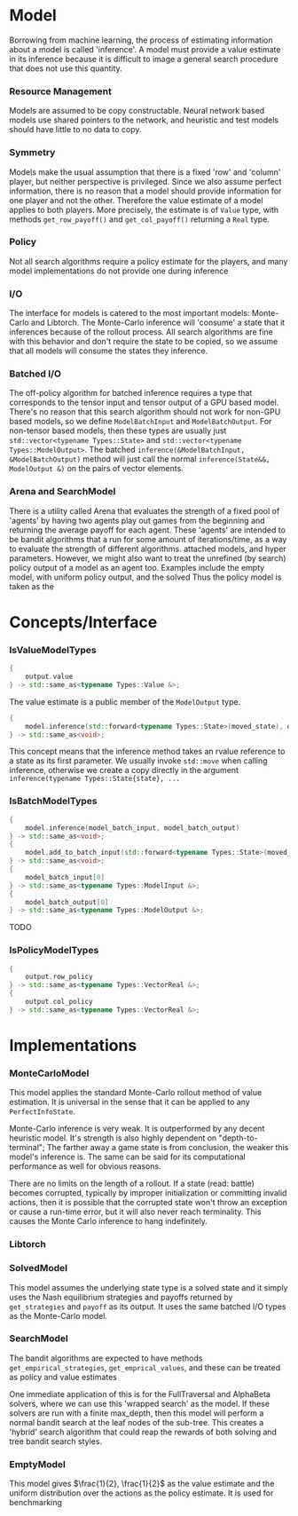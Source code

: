 
# Model
Borrowing from machine learning, the process of estimating information about a model is called 'inference'.
A model must provide a value estimate in its inference because it is difficult to image a general search procedure that does not use this quantity.

### Resource Management
Models are assumed to be copy constructable. Neural network based models use shared pointers to the network, and heuristic and test models should have little to no data to copy.

### Symmetry
Models make the usual assumption that there is a fixed 'row' and 'column' player, but neither perspective is privileged. Since we also assume perfect information, there is no reason that a model should provide information for one player and not the other.
Therefore the value estimate of a model applies to both players. More precisely, the estimate is of `Value` type, with methods `get_row_payoff()` and `get_col_payoff()` returning a `Real` type.
### Policy
Not all search algorithms require a policy estimate for the players, and many model implementations do not provide one during inference

### I/O
The interface for models is catered to the most important models: Monte-Carlo and Libtorch. The Monte-Carlo inference will 'consume' a state that it inferences because of the rollout process. All search algorithms are fine with this behavior and don't require the state to be copied, so we assume that all models will consume the states they inference.

### Batched I/O
The off-policy algorithm for batched inference requires a type that corresponds to the tensor input and tensor output of a GPU based model. There's no reason that this search algorithm should not work for non-GPU based models, so we define `ModelBatchInput` and `ModelBatchOutput`.
For non-tensor based models, then these types are usually just `std::vector<typename Types::State>` and `std::vector<typename Types::ModelOutput>`. The batched `inference(&ModelBatchInput, &ModelBatchOutput)` method will just call the normal `inference(State&&, ModelOutput &)` on the pairs of vector elements. 

### Arena and SearchModel
There is a utility called Arena that evaluates the strength of a fixed pool of 'agents' by having two agents play out games from the beginning and returning the average payoff for each agent.
These 'agents' are intended to be bandit algorithms that a run for some amount of iterations/time, as a way to evaluate the strength of different algorithms. attached models, and hyper parameters.
However, we might also want to treat the unrefined (by search) policy output of a model as an agent too. Examples include the empty model, with uniform policy output, and the solved
Thus the policy model is taken as the 

# Concepts/Interface

### IsValueModelTypes
```cpp
{
    output.value
} -> std::same_as<typename Types::Value &>;
```
The value estimate is a public member of the `ModelOutput` type.
```cpp
{
    model.inference(std::forward<typename Types::State>(moved_state), output)
} -> std::same_as<void>;
```
This concept means that the inference method takes an rvalue reference to a state as its first parameter. We usually invoke `std::move` when calling inference, otherwise we create a copy directly in the argument `inference(typename Types::State{state}, ...`
### IsBatchModelTypes
```cpp
{
    model.inference(model_batch_input, model_batch_output)
} -> std::same_as<void>;
{
    model.add_to_batch_input(std::forward<typename Types::State>(moved_state), model_batch_input)
} -> std::same_as<void>;
{
    model_batch_input[0]
} -> std::same_as<typename Types::ModelInput &>;
{
    model_batch_output[0]
} -> std::same_as<typename Types::ModelOutput &>;
```
TODO

### IsPolicyModelTypes
```cpp
{
    output.row_policy
} -> std::same_as<typename Types::VectorReal &>;
{
    output.col_policy
} -> std::same_as<typename Types::VectorReal &>;
```

# Implementations

### MonteCarloModel

This model applies the standard Monte-Carlo rollout method of value estimation. It is universal in the sense that it can be applied to any `PerfectInfoState`.

Monte-Carlo inference is very weak. It is outperformed by any decent heuristic model. It's strength is also highly dependent on "depth-to-terminal"; The farther away a game state is from conclusion, the weaker this model's inference is. The same can be said for its computational performance as well for obvious reasons.

There are no limits on the length of a rollout. If a state (read: battle) becomes corrupted, typically by improper initialization or committing invalid actions, then it is possible that the corrupted state won't throw an exception or cause a run-time error, but it will also never reach terminality. This causes the Monte Carlo inference to hang indefinitely.

### Libtorch

### SolvedModel
This model assumes the underlying state type is a solved state and it simply uses the Nash equilibrium strategies and payoffs returned by `get_strategies` and `payoff` as its output. It uses the same batched I/O types as the Monte-Carlo model.

### SearchModel
The bandit algorithms are expected to have methods `get_empirical_strategies`, `get_emprical_values`, and these can be treated as policy and value estimates

One immediate application of this is for the FullTraversal and AlphaBeta solvers, where we can use this 'wrapped search' as the model. If these solvers are run with a finite max_depth, then this model will perform a normal bandit search at the leaf nodes of the sub-tree. 
This creates a 'hybrid' search algorithm that could reap the rewards of both solving and tree bandit search styles. 

### EmptyModel
This model gives $\frac{1}{2}, \frac{1}{2}$ as the value estimate and the uniform distribution over the actions as the policy estimate. It is used for benchmarking   
